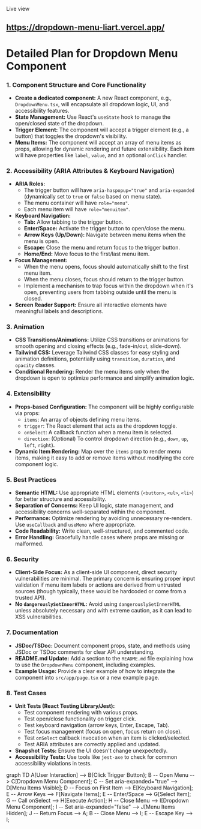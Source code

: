 Live view

## https://dropdown-menu-liart.vercel.app/

# Detailed Plan for Dropdown Menu Component

### **1. Component Structure and Core Functionality**

- **Create a dedicated component:** A new React component, e.g., `DropdownMenu.tsx`, will encapsulate all dropdown logic, UI, and accessibility features.
- **State Management:** Use React's `useState` hook to manage the open/closed state of the dropdown.
- **Trigger Element:** The component will accept a trigger element (e.g., a button) that toggles the dropdown's visibility.
- **Menu Items:** The component will accept an array of menu items as props, allowing for dynamic rendering and future extensibility. Each item will have properties like `label`, `value`, and an optional `onClick` handler.

### **2. Accessibility (ARIA Attributes & Keyboard Navigation)**

- **ARIA Roles:**
  - The trigger button will have `aria-haspopup="true"` and `aria-expanded` (dynamically set to `true` or `false` based on menu state).
  - The menu container will have `role="menu"`.
  - Each menu item will have `role="menuitem"`.
- **Keyboard Navigation:**
  - **Tab:** Allow tabbing to the trigger button.
  - **Enter/Space:** Activate the trigger button to open/close the menu.
  - **Arrow Keys (Up/Down):** Navigate between menu items when the menu is open.
  - **Escape:** Close the menu and return focus to the trigger button.
  - **Home/End:** Move focus to the first/last menu item.
- **Focus Management:**
  - When the menu opens, focus should automatically shift to the first menu item.
  - When the menu closes, focus should return to the trigger button.
  - Implement a mechanism to trap focus within the dropdown when it's open, preventing users from tabbing outside until the menu is closed.
- **Screen Reader Support:** Ensure all interactive elements have meaningful labels and descriptions.

### **3. Animation**

- **CSS Transitions/Animations:** Utilize CSS transitions or animations for smooth opening and closing effects (e.g., fade-in/out, slide-down).
- **Tailwind CSS:** Leverage Tailwind CSS classes for easy styling and animation definitions, potentially using `transition`, `duration`, and `opacity` classes.
- **Conditional Rendering:** Render the menu items only when the dropdown is open to optimize performance and simplify animation logic.

### **4. Extensibility**

- **Props-based Configuration:** The component will be highly configurable via props:
  - `items`: An array of objects defining menu items.
  - `trigger`: The React element that acts as the dropdown toggle.
  - `onSelect`: A callback function when a menu item is selected.
  - `direction`: (Optional) To control dropdown direction (e.g., `down`, `up`, `left`, `right`).
- **Dynamic Item Rendering:** Map over the `items` prop to render menu items, making it easy to add or remove items without modifying the core component logic.

### **5. Best Practices**

- **Semantic HTML:** Use appropriate HTML elements (`<button>`, `<ul>`, `<li>`) for better structure and accessibility.
- **Separation of Concerns:** Keep UI logic, state management, and accessibility concerns well-separated within the component.
- **Performance:** Optimize rendering by avoiding unnecessary re-renders. Use `useCallback` and `useMemo` where appropriate.
- **Code Readability:** Write clean, well-structured, and commented code.
- **Error Handling:** Gracefully handle cases where props are missing or malformed.

### **6. Security**

- **Client-Side Focus:** As a client-side UI component, direct security vulnerabilities are minimal. The primary concern is ensuring proper input validation if menu item labels or actions are derived from untrusted sources (though typically, these would be hardcoded or come from a trusted API).
- **No `dangerouslySetInnerHTML`:** Avoid using `dangerouslySetInnerHTML` unless absolutely necessary and with extreme caution, as it can lead to XSS vulnerabilities.

### **7. Documentation**

- **JSDoc/TSDoc:** Document component props, state, and methods using JSDoc or TSDoc comments for clear API understanding.
- **README.md Update:** Add a section to the `README.md` file explaining how to use the `DropdownMenu` component, including examples.
- **Example Usage:** Provide a clear example of how to integrate the component into `src/app/page.tsx` or a new example page.

### **8. Test Cases**

- **Unit Tests (React Testing Library/Jest):**
  - Test component rendering with various props.
  - Test open/close functionality on trigger click.
  - Test keyboard navigation (arrow keys, Enter, Escape, Tab).
  - Test focus management (focus on open, focus return on close).
  - Test `onSelect` callback invocation when an item is clicked/selected.
  - Test ARIA attributes are correctly applied and updated.
- **Snapshot Tests:** Ensure the UI doesn't change unexpectedly.
- **Accessibility Tests:** Use tools like `jest-axe` to check for common accessibility violations in tests.

graph TD
A[User Interaction] --> B{Click Trigger Button};
B -- Open Menu --> C[Dropdown Menu Component];
C -- Set aria-expanded="true" --> D[Menu Items Visible];
D -- Focus on First Item --> E[Keyboard Navigation];
E -- Arrow Keys --> F[Navigate Items];
E -- Enter/Space --> G[Select Item];
G -- Call onSelect --> H[Execute Action];
H -- Close Menu --> I[Dropdown Menu Component];
I -- Set aria-expanded="false" --> J[Menu Items Hidden];
J -- Return Focus --> A;
B -- Close Menu --> I;
E -- Escape Key --> I;

```

```
